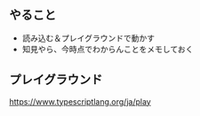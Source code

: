 ## やること
* 読み込む＆プレイグラウンドで動かす
* 知見やら、今時点でわからんことをメモしておく
 
## プレイグラウンド
https://www.typescriptlang.org/ja/play

